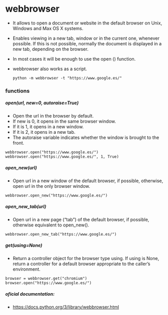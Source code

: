 # webbrowser

- It allows to open a document or website in the default browser on Unix, Windows and Max OS X systems.
- Enables viewing in a new tab, window or in the current one, whenever possible. If this is not possible, normally the document is displayed in a new tab, depending on the browser.
- In most cases it will be enough to use the open () function.
- webbrowser also works as a script.

    ```
    python -m webbrowser -t "https://www.google.es/"
    ```

### functions

##### open(url, new=0, autoraise=True)

- Open the url in the browser by default.
- If new is 0, it opens in the same browser window.
- If it is 1, it opens in a new window.
- If it is 2, it opens in a new tab.
- The autoraise variable indicates whether the window is brought to the front.

```
webbrowser.open("https://www.google.es/")
webbrowser.open("https://www.google.es/", 1, True)
```

##### open_new(url)

- Open url in a new window of the default browser, if possible, otherwise, open url in the only browser window.

```
webbrowser.open_new("https://www.google.es/")
```

##### open_new_tab(url)

- Open url in a new page (“tab”) of the default browser, if possible, otherwise equivalent to open_new().

```
webbrowser.open_new_tab("https://www.google.es/")
```

##### get(using=None)

- Return a controller object for the browser type using. If using is None, return a controller for a default browser appropriate to the caller’s environment.

```
browser = webbrowser.get("chromium")
browser.open("https://www.google.es/")
```

##### oficial documentation:

- https://docs.python.org/3/library/webbrowser.html